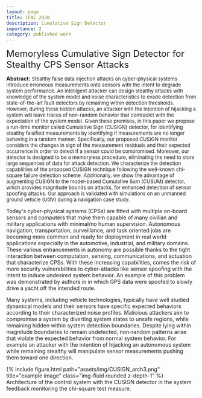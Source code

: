 ```yaml
---
layout: page
title: IFAC 2020
description: Cumulative Sign Detector
importance: 2
category: published work
---
```



<font size="+2.6">Memoryless Cumulative Sign Detector for Stealthy CPS Sensor Attacks</font>
<br/>

<p style="font-size:13px"><span style="font-size:14px"><b>Abstract:</b></span> Stealthy false data injection attacks on cyber-physical systems introduce erroneous measurements onto sensors with the intent to degrade system performance. An intelligent attacker can design stealthy attacks with knowledge of the system model and noise characteristics to evade detection from state-of-the-art fault detectors by remaining within detection thresholds. However, during these hidden attacks, an attacker with the intention of hijacking a system will leave traces of non-random behavior that contradict with the expectation of the system model. Given these premises, in this paper we propose a run-time monitor called Cumulative Sign (CUSIGN) detector, for identifying stealthy falsified measurements by identifying if measurements are no longer behaving in a random manner. Specifically, our proposed CUSIGN monitor considers the changes in sign of the measurement residuals and their expected occurrence in order to detect if a sensor could be compromised.  Moreover, our detector is designed to be a memoryless procedure, eliminating the need to store large sequences of data for attack detection. We characterize the detection capabilities of the proposed CUSIGN technique following the well-known chi-square failure detection scheme. Additionally, we show the advantage of augmenting CUSIGN to the model-based Cumulative Sum (CUSUM) detector, which provides magnitude bounds on attacks, for enhanced detection of sensor spoofing attacks. Our approach is validated with simulations on an unmanned ground vehicle (UGV) during a navigation case study.</p>


Today's cyber-physical systems (CPSs) are fitted with multiple on-board sensors and computers that make them capable of many civilian and military applications with minimal/no human supervision. Autonomous navigation, transportation, surveillance, and task oriented jobs are becoming more common and ready for deployment in real world applications especially in the automotive, industrial, and military domains. These various enhancements in autonomy are possible thanks to the tight interaction between computation, sensing, communications, and actuation that characterize CPSs. With these increasing capabilities, comes the risk of more security vulnerabilities to cyber-attacks like sensor spoofing with the intent to induce undesired system behavior. An example of this problem was demonstrated by authors in in which GPS data were spoofed to slowly drive a yacht off the intended route. 

Many systems, including vehicle technologies, typically have well studied dynamical models and their sensors have specific expected behaviors according to their characterized noise profiles. Malicious attackers aim to compromise a system by diverting system states to unsafe regions, while remaining hidden within system detection boundaries. Despite lying within magnitude boundaries to remain undetected, non-random patterns arise that violate the expected behavior from normal system behavior. For example an attacker with the intention of hijacking an autonomous system while remaining stealthy will manipulate sensor measurements pushing them toward one direction.


<div class="row row-cols-1 justify-content-center">
    <!-- <div class="col-sm mt-3 mt-md-0"> -->
    <div class="col-7">
        {% include figure.html path="assets/img/CUSIGN_arch3.png" title="example image" class="img-fluid rounded z-depth-1" %}
    </div>
</div>
<div class="caption">
    Architecture of the control system with the CUSIGN detector in the system feedback monitoring the chi-square test measure.
</div>


